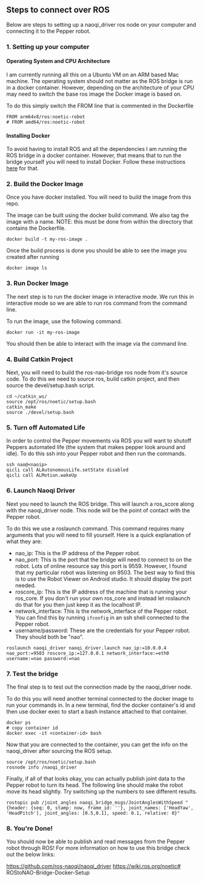 
## Steps to connect over ROS

Below are steps to setting up a naoqi_driver ros node on your computer and connecting it to the Pepper robot.
### 1. Setting up your computer

#### Operating System and CPU Architecture
I am currently running all this on a Ubuntu VM on an ARM based Mac machine. The operating system should not matter as the ROS bridge is run in a docker container. However, depending on the architecture of your CPU may need to switch the base ros image the Docker image is based on.

To do this simply switch the FROM line that is commented in the Dockerfile
```
FROM arm64v8/ros:noetic-robot
# FROM amd64/ros:noetic-robot

```


#### Installing Docker
To avoid having to install ROS and all the dependencies I am running the ROS bridge in a docker container. However, that means that to run the bridge yourself you will need to install Docker. Follow these instructions [here](https://www.docker.com/get-started/) for that.

### 2. Build the Docker Image

Once you have docker installed. You will need to build the image from this repo. 

The image can be built using the docker build command. We also tag the image with a name. NOTE: this must be done from within the directory that contains the Dockerfile.
```
docker build -t my-ros-image .
```
Once the build process is done you should be able to see the image you created after running 
```
docker image ls
```

### 3. Run Docker Image
The next step is to run the docker image in interactive mode. We run this in interactive mode so we are able to run ros command from the command line.

To run the image, use the following command.
```
docker run -it my-ros-image
```
You should then be able to interact with the image via the command line.

### 4. Build Catkin Project
Next, you will need to build the ros-nao-bridge ros node from it's source code. To do this we need to source ros, build catkin project, and then source the devel/setup.bash script.
```
cd ~/catkin_ws/
source /opt/ros/noetic/setup.bash
catkin_make
source ./devel/setup.bash
```

### 5. Turn off Automated Life
In order to control the Pepper movements via ROS you will want to shutoff Peppers automated life (the system that makes pepper look around and idle). To do this ssh into your Pepper robot and then run the commands.

```
ssh nao@<naoip>
qicli call ALAutonomousLife.setState disabled
qicli call ALMotion.wakeUp
```
### 6. Launch Naoqi Driver
Next you need to launch the ROS bridge. This will launch a ros_score along with the naoqi_driver node. This node will be the point of contact with the Pepper robot.

To do this we use a roslaunch command. This command requires many arguments that you will need to fill yourself. Here is a quick explanation of what they are:
- nao_ip: This is the IP address of the Pepper robot. 
- nao_port: This is the port that the bridge will need to connect to on the robot. Lots of online resource say this port is 9559. However, I found that my particular robot was listening on 9503. The best way to find this is to use the Robot Viewer on Android studio. It should display the port needed.
- roscore_ip: This is the IP address of the machine that is running your ros_core. If you don't run your own ros_core and instead let roslaunch do that for you then just keep it as the localhost IP.
- network_interface: This is the network_interface of the Pepper robot. You can find this by running `ifconfig` in an ssh shell connected to the Pepper robot.
- username/password: These are the credentials for your Pepper robot. They should both be "nao".

```
roslaunch naoqi_driver naoqi_driver.launch nao_ip:=10.0.0.4 nao_port:=9503 roscore_ip:=127.0.0.1 network_interface:=eth0 username:=nao password:=nao
```

### 7. Test the bridge

The final step is to test out the connection made by the naoqi_driver node. 

To do this you will need another terminal connected to the docker image to run your commands in. In a new terminal, find the docker container's id and then use docker exec to start a bash instance attached to that container.
```
docker ps
# copy container id
docker exec -it <container-id> bash
```

Now that you are connected to the container, you can get the info on the naoqi_driver after sourcing the ROS setup.
```
source /opt/ros/noetic/setup.bash
rosnode info /naoqi_driver
```

Finally, if all of that looks okay, you can actually publish joint data to the Pepper robot to turn its head. The following line should make the robot move its head slightly. Try switching up the numbers to see different results.
```
rostopic pub /joint_angles naoqi_bridge_msgs/JointAnglesWithSpeed "{header: {seq: 0, stamp: now, frame_id: ''}, joint_names: ['HeadYaw', 'HeadPitch'], joint_angles: [0.5,0.1], speed: 0.1, relative: 0}"
```

### 8. You're Done!
You should now be able to publish and read messages from the Pepper robot through ROS! For more information on how to use this bridge check out the below links:

https://github.com/ros-naoqi/naoqi_driver
https://wiki.ros.org/noetic# ROStoNAO-Bridge-Docker-Setup
